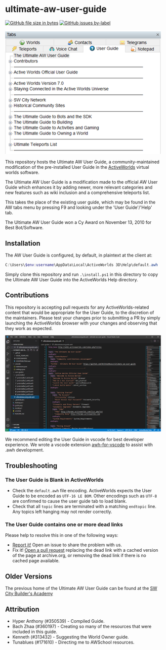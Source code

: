 ultimate-aw-user-guide
===================

[![GitHub file size in bytes](https://img.shields.io/github/size/anthonyneace/ultimate-aw-user-guide/user-guides/ultimateawuserguide.awh)](https://raw.githubusercontent.com/AnthonyNeace/ultimate-aw-user-guide/main/user-guides/ultimateawuserguide.awh)
[![GitHub issues by-label](https://img.shields.io/github/issues-raw/anthonyneace/ultimate-aw-user-guide/dead-link)](https://github.com/AnthonyNeace/ultimate-aw-user-guide/issues?q=is%3Aopen+is%3Aissue+label%3Adead-link)

![Screenshot of the User Guide in ActiveWorlds](images/guide.png "Ultimate AW User Guide in ActiveWorlds")

This repository hosts the Ultimate AW User Guide, a community-maintained modification of the pre-installed User Guide in the [ActiveWorlds](https://www.activeworlds.com) virtual worlds software.

The Ultimate AW User Guide is a modification made to the official AW User Guide which enhances it by adding newer, more relevant categories and new features such as wiki inclusion and a comprehensive teleports list. 

This takes the place of the existing user guide, which may be found in the AW tabs menu by pressing F9 and looking under the 'User Guide'/'Help' tab.

The Ultimate AW User Guide won a Cy Award on November 13, 2010 for Best Bot/Software.

## Installation

The AW User Guide is configured, by default, in plaintext at the client at:

```powershell 
C:\Users\$env:username\AppData\Local\ActiveWorlds 3D\Help\default.awh
```

Simply clone this repository and run `.\install.ps1` in this directory to copy the Ultimate AW User Guide into the ActiveWorlds Help directory.

## Contributions

This repository is accepting pull requests for any ActiveWorlds-related content that would be appropriate for the User Guide, to the discretion of the maintainers. Please test your changes prior to submitting a PR by simply launching the ActiveWorlds browser with your changes and observing that they work as expected.

![Screenshot of the vscode developer environment](images/vscode.PNG "Ultimate AW User Guide in VSCode")

We recommend editing the User Guide in vscode for best developer experience.  We wrote a vscode extension [awh-for-vscode](https://marketplace.visualstudio.com/items?itemName=AnthonyNeace.awh-for-vscode) to assist with .awh development.

## Troubleshooting

### The User Guide is Blank in ActiveWorlds

* Check the `default.awh` file encoding.  ActiveWorlds expects the User Guide to be encoded as `UTF-16 LE BOM`.  Other encodings such as `UTF-8` are confirmed to cause the user guide tab to load blank.
* Check that all `topic` lines are terminated with a matching `endtopic` line.  Any topics left hanging may not render correctly.

### The User Guide contains one or more dead links

Please help to resolve this in one of the following ways:

* [Report it!](https://github.com/AnthonyNeace/ultimate-aw-user-guide/issues/new?assignees=&labels=dead-link&template=dead-link.md&title=%5BDEAD+LINK%5D) Open an issue to share the problem with us.
* Fix it! [Open a pull request](https://github.com/AnthonyNeace/ultimate-aw-user-guide/compare) replacing the dead link with a cached version of the page at archive.org, or removing the dead link if there is no cached page available.

## Older Versions

The previous home of the Ultimate AW User Guide can be found at the [SW City Builder's Academy]( http://www.swcity.net/academy/index.php?n=Main.UltimateAWUserGuide)

## Attribution

* Hyper Anthony (#350539) - Compiled Guide.
* Bach Zhaa (#360197) - Creating so many of the resources that were included in this guide.
* Kenneth (#313432) - Suggesting the World Owner guide.
* Tunablues (#171610) - Directing me to AWSchool resources.
